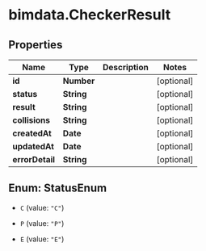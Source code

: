 # bimdata.CheckerResult

## Properties

Name | Type | Description | Notes
------------ | ------------- | ------------- | -------------
**id** | **Number** |  | [optional] 
**status** | **String** |  | [optional] 
**result** | **String** |  | [optional] 
**collisions** | **String** |  | [optional] 
**createdAt** | **Date** |  | [optional] 
**updatedAt** | **Date** |  | [optional] 
**errorDetail** | **String** |  | [optional] 



## Enum: StatusEnum


* `C` (value: `"C"`)

* `P` (value: `"P"`)

* `E` (value: `"E"`)




